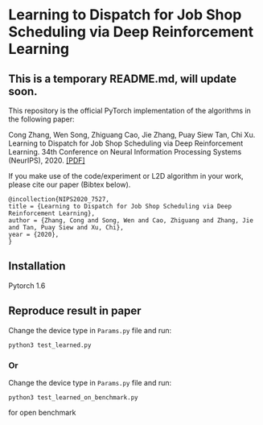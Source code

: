 # Learning to Dispatch for Job Shop Scheduling via Deep Reinforcement Learning

## This is a temporary README.md, will update soon.

This repository is the official PyTorch implementation of the algorithms in the following paper: 

Cong Zhang, Wen Song, Zhiguang Cao, Jie Zhang, Puay Siew Tan, Chi Xu. Learning to Dispatch for Job Shop Scheduling via Deep Reinforcement Learning. 34th Conference on Neural Information Processing Systems (NeurIPS), 2020. [\[PDF\]](https://github.com/zcajiayin/L2D/blob/main/paper/ID7527_camra_ready-merged.pdf)


If you make use of the code/experiment or L2D algorithm in your work, please cite our paper (Bibtex below).
```
@incollection{NIPS2020_7527,
title = {Learning to Dispatch for Job Shop Scheduling via Deep Reinforcement Learning},
author = {Zhang, Cong and Song, Wen and Cao, Zhiguang and Zhang, Jie and Tan, Puay Siew and Xu, Chi},
year = {2020},
}
```

## Installation
Pytorch 1.6

## Reproduce result in paper
Change the device type in ```Params.py``` file and run:
```
python3 test_learned.py
```

### Or
Change the device type in ```Params.py``` file and run:
```
python3 test_learned_on_benchmark.py
```
for open benchmark
